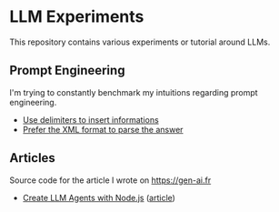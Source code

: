 # LLM Experiments

This repository contains various experiments or tutorial around LLMs.

## Prompt Engineering

I'm trying to constantly benchmark my intuitions regarding prompt engineering.  

- [Use delimiters to insert informations](https://github.com/Aschen/llm-experiments/tree/master/prompt-delimiter-benchmark)
- [Prefer the XML format to parse the answer](https://github.com/Aschen/llm-experiments/tree/master/prompt-action-benchmark)

## Articles

Source code for the article I wrote on https://gen-ai.fr

- [Create LLM Agents with Node.js](https://github.com/Aschen/llm-experiments/tree/master/article-agent-llm) ([article](https://gen-ai.fr/large-language-model/creer-un-agent-llm-en-node-js-partie-1/))

